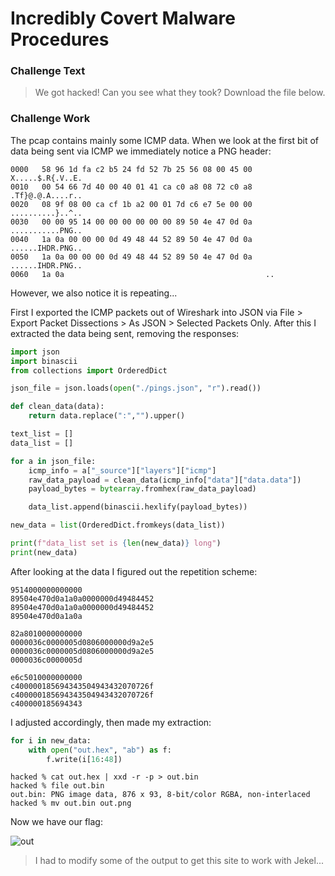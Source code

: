 # Incredibly Covert Malware Procedures

### Challenge Text

>We got hacked! Can you see what they took? 
>Download the file below.

### Challenge Work

The pcap contains mainly some ICMP data. When we look at the first bit of data being sent via ICMP we immediately notice a PNG header: 

```
0000   58 96 1d fa c2 b5 24 fd 52 7b 25 56 08 00 45 00   X.....$.R{.V..E.
0010   00 54 66 7d 40 00 40 01 41 ca c0 a8 08 72 c0 a8   .Tf}@.@.A....r..
0020   08 9f 08 00 ca cf 1b a2 00 01 7d c6 e7 5e 00 00   ..........}..^..
0030   00 00 95 14 00 00 00 00 00 00 89 50 4e 47 0d 0a   ...........PNG..
0040   1a 0a 00 00 00 0d 49 48 44 52 89 50 4e 47 0d 0a   ......IHDR.PNG..
0050   1a 0a 00 00 00 0d 49 48 44 52 89 50 4e 47 0d 0a   ......IHDR.PNG..
0060   1a 0a                                             ..

```

However, we also notice it is repeating... 

First I exported the ICMP packets out of Wireshark into JSON via File > Export Packet Dissections > As JSON > Selected Packets Only. After this I extracted the data being sent, removing the responses:

```python
import json
import binascii
from collections import OrderedDict 

json_file = json.loads(open("./pings.json", "r").read())

def clean_data(data):
    return data.replace(":","").upper()

text_list = []
data_list = []

for a in json_file:
    icmp_info = a["_source"]["layers"]["icmp"]
    raw_data_payload = clean_data(icmp_info["data"]["data.data"])
    payload_bytes = bytearray.fromhex(raw_data_payload)

    data_list.append(binascii.hexlify(payload_bytes))

new_data = list(OrderedDict.fromkeys(data_list))

print(f"data_list set is {len(new_data)} long") 
print(new_data)
```

After looking at the data I figured out the repetition scheme:

```
9514000000000000
89504e470d0a1a0a0000000d49484452
89504e470d0a1a0a0000000d49484452
89504e470d0a1a0a

82a8010000000000
0000036c0000005d0806000000d9a2e5
0000036c0000005d0806000000d9a2e5
0000036c0000005d

e6c5010000000000
c400000185694343504943432070726f
c400000185694343504943432070726f
c400000185694343
```

I adjusted accordingly, then made my extraction:

```python
for i in new_data:
    with open("out.hex", "ab") as f:
        f.write(i[16:48])
```

```
hacked % cat out.hex | xxd -r -p > out.bin
hacked % file out.bin
out.bin: PNG image data, 876 x 93, 8-bit/color RGBA, non-interlaced
hacked % mv out.bin out.png
```

Now we have our flag:

![out](https://raw.githubusercontent.com/turnipsoup/ctfwriteups/master/2020/hacktivitycon/covert-malware/out.png)


> I had to modify some of the output to get this site to work with Jekel...

